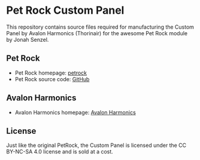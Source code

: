 # Pet Rock Custom Panel

This repository contains source files required for manufacturing the Custom Panel by Avalon Harmonics (Thorinair) for the awesome Pet Rock module by Jonah Senzel.

## Pet Rock

* Pet Rock homepage: [petrock](https://petrock.site/)
* Pet Rock source code: [GitHub](https://github.com/jsenzel1/petrock?tab=readme-ov-file)

## Avalon Harmonics

* Avalon Harmonics homepage: [Avalon Harmonics](https://avalon-harmonics.com/)

## License

Just like the original PetRock, the Custom Panel is licensed under the CC BY-NC-SA 4.0 license and is sold at a cost.
